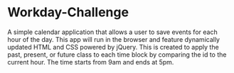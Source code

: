 # Workday-Challenge

 A simple calendar application that allows a user to save events for each hour of the day. This app will run in the browser and feature dynamically updated HTML and CSS powered by jQuery. This is created to apply the past, present, or future class to each time block by comparing the id to the current hour. The time starts from 9am and ends at 5pm. 
